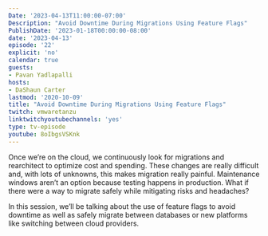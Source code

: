 ```yaml
---
Date: '2023-04-13T11:00:00-07:00'
Description: "Avoid Downtime During Migrations Using Feature Flags"
PublishDate: '2023-01-18T00:00:00-08:00'
date: '2023-04-13'
episode: '22'
explicit: 'no'
calendar: true
guests:
- Pavan Yadlapalli
hosts:
- DaShaun Carter
lastmod: '2020-10-09'
title: "Avoid Downtime During Migrations Using Feature Flags"
twitch: vmwaretanzu
linktwitchyoutubechannels: 'yes'
type: tv-episode
youtube: 8oIbgsVSKnk
---
```


Once we’re on the cloud, we continuously look for migrations and rearchitect to optimize cost and spending. These changes are really difficult and, with lots of unknowns, this makes migration really painful. Maintenance windows aren’t an option because testing happens in production. What if there were a way to migrate safely while mitigating risks and headaches?

In this session, we’ll be talking about the use of feature flags to avoid downtime as well as safely migrate between databases or new platforms like switching between cloud providers.